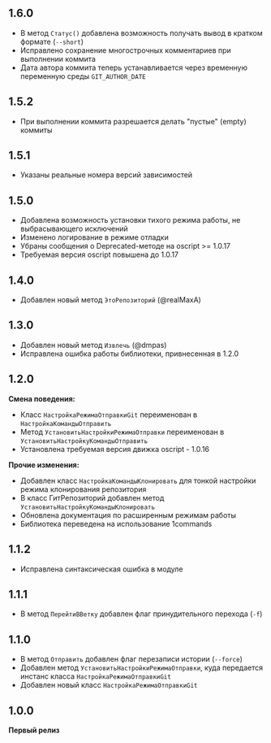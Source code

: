 ## 1.6.0

* В метод `Статус()` добавлена возможность получать вывод в кратком формате (`--short`)
* Исправлено сохранение многострочных комментариев при выполнении коммита
* Дата автора коммита теперь устанавливается через временную переменную среды `GIT_AUTHOR_DATE`

## 1.5.2

* При выполнении коммита разрешается делать "пустые" (empty) коммиты

## 1.5.1

* Указаны реальные номера версий зависимостей

## 1.5.0

* Добавлена возможность установки тихого режима работы, не выбрасывающего исключений
* Изменено логирование в режиме отладки
* Убраны сообщения о Deprecated-методе на oscript >= 1.0.17
* Требуемая версия oscript повышена до 1.0.17

## 1.4.0

* Добавлен новый метод `ЭтоРепозиторий` (@realMaxA)

## 1.3.0

* Добавлен новый метод `Извлечь` (@dmpas)
* Исправлена ошибка работы библиотеки, привнесенная в 1.2.0 

## 1.2.0

**Смена поведения:**
    
* Класс `НастройкаРежимаОтправкиGit` переименован в `НастройкаКомандыОтправить`
* Метод `УстановитьНастройкиРежимаОтправки` переименован в `УстановитьНастройкуКомандыОтправить`
* Установлена требуемая версия движка oscript - 1.0.16

**Прочие изменения:**

* Добавлен класс `НастройкаКомандыКлонировать` для тонкой настройки режима клонирования репозитория
* В класс ГитРепозиторий добавлен метод `УстановитьНастройкуКомандыКлонировать`
* Обновлена документация по расширенным режимам работы
* Библиотека переведена на использование 1commands

## 1.1.2

* Исправлена синтаксическая ошибка в модуле

## 1.1.1

* В метод `ПерейтиВВетку` добавлен флаг принудительного перехода (`-f`)

## 1.1.0

* В метод `Отправить` добавлен флаг перезаписи истории (`--force`)
* Добавлен метод `УстановитьНастройкиРежимаОтправки`, куда передается инстанс класса `НастройкаРежимаОтправкиGit`
* Добавлен новый класс `НастройкаРежимаОтправкиGit`

## 1.0.0

**Первый релиз**
